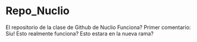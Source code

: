 # Repo_Nuclio
El repositorio de la clase de Github de Nuclio
Funciona?
Primer comentario: Siu!
Esto realmente funciona?
Esto estara en la nueva rama?
